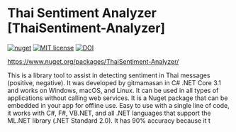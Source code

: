 # Thai Sentiment Analyzer [ThaiSentiment-Analyzer]

 [![nuget](https://img.shields.io/nuget/v/ThaiSenLoy.svg)](https://www.nuget.org/packages/ThaiSenLoy/)  [![MIT license](https://img.shields.io/badge/License-MIT-blue.svg)](https://creativecommons.org/licenses/by/4.0/) [![DOI](https://zenodo.org/badge/DOI/10.5281/zenodo.3731677.svg)](https://doi.org/10.5281/zenodo.3731677)

https://www.nuget.org/packages/ThaiSentiment-Analyzer/

This is a library tool to assist in detecting sentiment in Thai messages (positive, negative). It was developed by gitmamasan in C# .NET Core 3.1 and works on Windows, macOS, and Linux. It can be used in all types of applications without calling web services. It is a Nuget package that can be embedded in your app for offline use. Easy to use with a single line of code, it works with C#, F#, VB.NET, and all .NET languages that support the ML.NET library (.NET Standard 2.0). It has 90% accuracy because it t